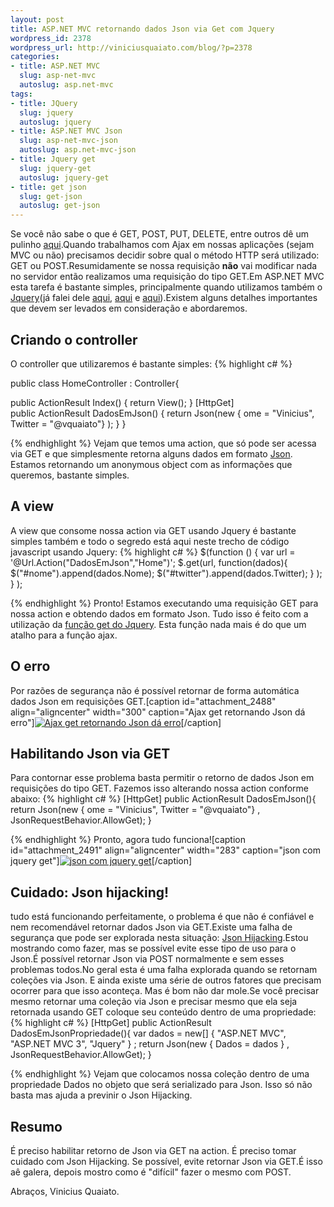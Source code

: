 ```yaml
--- 
layout: post
title: ASP.NET MVC retornando dados Json via Get com Jquery
wordpress_id: 2378
wordpress_url: http://viniciusquaiato.com/blog/?p=2378
categories: 
- title: ASP.NET MVC
  slug: asp-net-mvc
  autoslug: asp.net-mvc
tags: 
- title: JQuery
  slug: jquery
  autoslug: jquery
- title: ASP.NET MVC Json
  slug: asp-net-mvc-json
  autoslug: asp.net-mvc-json
- title: Jquery get
  slug: jquery-get
  autoslug: jquery-get
- title: get json
  slug: get-json
  autoslug: get-json
---
```

Se você não sabe o que é GET, POST, PUT, DELETE, entre outros dê um pulinho [aqui](http://www.w3.org/Protocols/rfc2616/rfc2616-sec9.html).Quando trabalhamos com Ajax em nossas aplicações (sejam MVC ou não) precisamos decidir sobre qual o método HTTP será utilizado: GET ou POST.Resumidamente se nossa requisição **não** vai modificar nada no servidor então realizamos uma requisição do tipo GET.Em ASP.NET MVC esta tarefa é bastante simples, principalmente quando utilizamos também o [Jquery](http://jquery.com)(já falei dele [aqui](http://viniciusquaiato.com/blog/asp-net-mvc-ajax-com-jquery-load/), [aqui](http://viniciusquaiato.com/blog/asp-net-mvc-jquery-ajax/) e [aqui](http://viniciusquaiato.com/blog/asp-net-mvc-submit-com-ou-sem-ajax/)).Existem alguns detalhes importantes que devem ser levados em consideração e abordaremos.

## Criando o controller
O controller que utilizaremos é bastante simples:
{% highlight c# %}

public class HomeController : Controller{    

public ActionResult Index()    {        return View();
    }
    [HttpGet]    
public ActionResult DadosEmJson()    {        return Json(new {
ome = "Vinicius", Twitter = "@vquaiato"}
);
    }
}

{% endhighlight %}
Vejam que temos uma action, que só pode ser acessa via GET e que simplesmente retorna alguns dados em formato [Json](http://json.org/). Estamos retornando um anonymous object com as informações que queremos, bastante simples.

## A view
A view que consome nossa action via GET usando Jquery é bastante simples também e todo o segredo está aqui neste trecho de código javascript usando Jquery:
{% highlight c# %}
$(function () {
var url = '@Url.Action("DadosEmJson","Home")';
    $.get(url, function(dados){        $("#nome").append(dados.Nome);
    $("#twitter").append(dados.Twitter);
    }
);
    }
);
    
{% endhighlight %}
Pronto! Estamos executando uma requisição GET para nossa action e obtendo dados em formato Json. Tudo isso é feito com a utilização da [função get do Jquery](http://api.jquery.com/jQuery.get/). Esta função nada mais é do que um atalho para a função ajax.

## O erro
Por razões de segurança não é possível retornar de forma automática dados Json em requisições GET.[caption id="attachment_2488" align="aligncenter" width="300" caption="Ajax get retornando Json dá erro"][![Ajax get retornando Json dá erro](http://viniciusquaiato.com/blog/wp-content/uploads/2010/12/This-request-has-been-blocked-because-sensitive-information-could-be-disclosed-t_2010-12-22_13-14-24-300x174.png "Ajax get retornando Json dá erro")](http://viniciusquaiato.com/blog/wp-content/uploads/2010/12/This-request-has-been-blocked-because-sensitive-information-could-be-disclosed-t_2010-12-22_13-14-24.png)[/caption]

## Habilitando Json via GET
Para contornar esse problema basta permitir o retorno de dados Json em requisições do tipo GET. Fazemos isso alterando nossa action conforme abaixo:
{% highlight c# %}
[HttpGet]
public ActionResult DadosEmJson(){    return Json(new {
ome = "Vinicius", Twitter = "@vquaiato"}
, JsonRequestBehavior.AllowGet);
    }

{% endhighlight %}
Pronto, agora tudo funciona![caption id="attachment_2491" align="aligncenter" width="283" caption="json com jquery get"][![json com jquery get](http://viniciusquaiato.com/blog/wp-content/uploads/2010/12/json-com-jquery-get-283x300.png "json com jquery get")](http://viniciusquaiato.com/blog/wp-content/uploads/2010/12/json-com-jquery-get.png)[/caption]

## Cuidado: Json hijacking!
tudo está funcionando perfeitamente, o problema é que não é confiável e nem recomendável retornar dados Json via GET.Existe uma falha de segurança que pode ser explorada nesta situação: [Json Hijacking](http://haacked.com/archive/2009/06/25/json-hijacking.aspx).Estou mostrando como fazer, mas se possível evite esse tipo de uso para o Json.É possível retornar Json via POST normalmente e sem esses problemas todos.No geral esta é uma falha explorada quando se retornam coleções via Json. E ainda existe uma série de outros fatores que precisam ocorrer para que isso aconteça. Mas é bom não dar mole.Se você precisar mesmo retornar uma coleção via Json e precisar mesmo que ela seja retornada usando GET coloque seu conteúdo dentro de uma propriedade:
{% highlight c# %}
[HttpGet]
public ActionResult DadosEmJsonPropriedade(){
var dados = new[] { "ASP.NET MVC", "ASP.NET MVC 3", "Jquery" }
;
    return Json(new { Dados = dados }
, JsonRequestBehavior.AllowGet);
    }

{% endhighlight %}
Vejam que colocamos nossa coleção dentro de uma propriedade Dados no objeto que será serializado para Json. Isso só não basta mas ajuda a previnir o Json Hijacking.

## Resumo
É preciso habilitar retorno de Json via GET na action. É preciso tomar cuidado com Json Hijacking. Se possível, evite retornar Json via GET.É isso aê galera, depois mostro como é "difícil" fazer o mesmo com POST.

Abraços,
Vinicius Quaiato.
